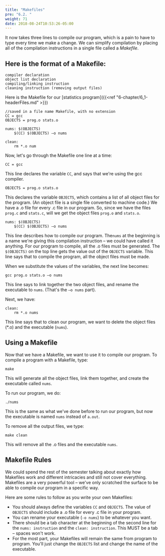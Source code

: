 ```yaml
---
title: "Makefiles"
pre: "6.2. "
weight: 71
date: 2018-08-24T10:53:26-05:00
---
```


It now takes three lines to compile our program, which is a pain to
have to type every time we make a change. We can simplify
compilation by placing all of the compilation instructions in a
single file called a *Makefile*.

## Here is the format of a Makefile:

```
compiler declaration
object list declaration
compiling/linking instruction
cleaning instruction (removing output files)
```

Here is the Makefile for our [statistics program]({{<ref "6-chapter/6_1-headerFiles.md" >}})

```
//saved in a file name Makefile, with no extension
CC = gcc
OBJECTS = prog.o stats.o

nums: $(OBJECTS)
    $(CC) $(OBJECTS) –o nums

clean:
    rm *.o num
 ```

Now, let's go through the Makefile one line at a time:

```
CC = gcc
```

This line declares the variable `CC`, and says that we're using the
gcc compiler. 

```
OBJECTS = prog.o stats.o
```

This declares the variable `OBJECTS`, which contains a list of all
object files for the program. (An object file is a single file
converted to machine code.) We have a .o file for every .c file in
our program. So, since we have the files `prog.c` and `stats.c`,
will we get the object files `prog.o` and `stats.o`.

```
nums: $(OBJECTS)
    $(CC) $(OBJECTS) –o nums
```

This line describes how to compile our program. The`nums` at
the beginning is a name we're giving this compilation instruction –
we could have called it anything. For our program to compile, all
the .o files must be generated. The `$(OBJECTS)` on the top line
gets the value out of the `OBJECTS` variable. This line says that to
compile the program, all the object files must be made.

When we substitute the values of the variables, the next line
becomes:

```
gcc prog.o stats.o –o nums
```

This line says to link together the two object files, and rename the
executable to `nums`. (That's the `–o nums` part).

Next, we have:

```
clean:
    rm *.o nums
```
This line says that to clean our program, we want to delete the
object files (*.o) and the executable (`nums`).

## Using a Makefile
Now that we have a Makefile, we want to use it to compile our
program. To compile a program with a Makefile, type:

```
make
```

This will generate all the object files, link them together, and
create the executable called `nums`.

To run our program, we do:

```
./nums
```

This is the same as what we've done before to run our program,
but now the executable is named `nums` instead of `a.out`.

To remove all the output files, we type:

```
make clean
```

This will remove all the .o files and the executable `nums`.

## Makefile Rules
We could spend the rest of the semester talking about exactly how
Makefiles work and different intricacies and still not cover
everything. Makefiles are a very powerful tool – we've only
scratched the surface to be able to compile our program in a
specific way.

Here are some rules to follow as you write your own Makefiles:
- You should always define the variables `CC` and
`OBJECTS`. The value of `OBJECTS` should include a .o
file for every .c file in your program.
- You can rename your executable (`-o nums`) to be
whatever you want.
- There should be a tab character at the beginning of the
second line for the `nums: instruction` and the `clean:
instruction`. This MUST be a tab – spaces won't work.
- For the most part, your Makefiles will remain the same
from program to program. You'll just change the
`OBJECTS` list and change the name of the executable.